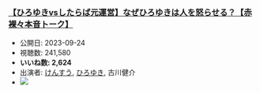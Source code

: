 ### [【ひろゆきvsしたらば元運営】なぜひろゆきは人を怒らせる？【赤裸々本音トーク】](https://www.youtube.com/watch?v=5WdasRETWsA)
-   公開日: 2023-09-24
-   視聴数: 241,580
-   **いいね数: 2,624**
-   出演者: [けんすう](/rehacq_fan/people/けんすう "wikilink"), [ひろゆき](/rehacq_fan/people/ひろゆき "wikilink"), 古川健介
- [![](https://img.youtube.com/vi/5WdasRETWsA/hqdefault.jpg)](https://www.youtube.com/watch?v=5WdasRETWsA)
